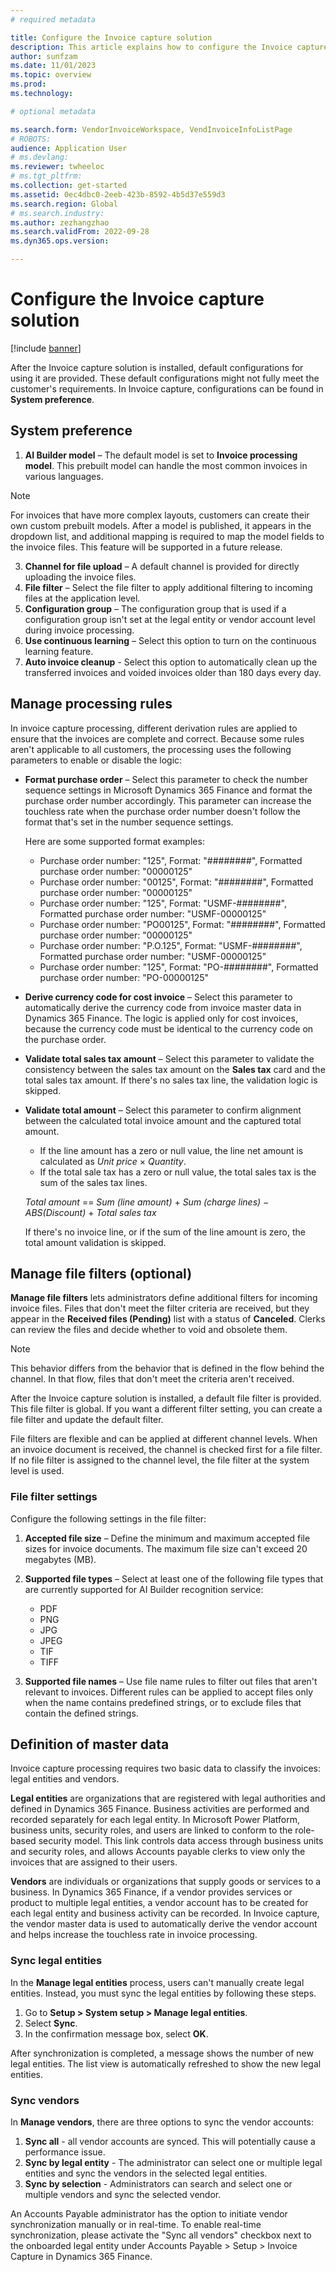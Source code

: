 ```yaml
---
# required metadata

title: Configure the Invoice capture solution
description: This article explains how to configure the Invoice capture solution.
author: sunfzam
ms.date: 11/01/2023
ms.topic: overview
ms.prod: 
ms.technology: 

# optional metadata

ms.search.form: VendorInvoiceWorkspace, VendInvoiceInfoListPage
# ROBOTS: 
audience: Application User
# ms.devlang: 
ms.reviewer: twheeloc
# ms.tgt_pltfrm: 
ms.collection: get-started
ms.assetid: 0ec4dbc0-2eeb-423b-8592-4b5d37e559d3
ms.search.region: Global
# ms.search.industry: 
ms.author: zezhangzhao
ms.search.validFrom: 2022-09-28
ms.dyn365.ops.version: 

---
```


# Configure the Invoice capture solution

[!include [banner](../includes/banner.md)]

After the Invoice capture solution is installed, default configurations for using it are provided. These default configurations might not fully meet the customer's requirements. In Invoice capture, configurations can be found in **System preference**.

## System preference

1. **AI Builder model** – The default model is set to **Invoice processing model**. This prebuilt model can handle the most common invoices in various languages.

> [!NOTE]
> For invoices that have more complex layouts, customers can create their own custom prebuilt models. After a model is published, it appears in the dropdown list, and additional mapping is required to map the model fields to the invoice files. This feature will be supported in a future release.

3. **Channel for file upload** – A default channel is provided for directly uploading the invoice files.
4. **File filter** – Select the file filter to apply additional filtering to incoming files at the application level.
5. **Configuration group** – The configuration group that is used if a configuration group isn't set at the legal entity or vendor account level during invoice processing.
6. **Use continuous learning** – Select this option to turn on the continuous learning feature.
7. **Auto invoice cleanup** - Select this option to automatically clean up the transferred invoices and voided invoices older than 180 days every day.

## Manage processing rules

In invoice capture processing, different derivation rules are applied to ensure that the invoices are complete and correct. Because some rules aren't applicable to all customers, the processing uses the following parameters to enable or disable the logic:

- **Format purchase order** – Select this parameter to check the number sequence settings in Microsoft Dynamics 365 Finance and format the purchase order number accordingly. This parameter can increase the touchless rate when the purchase order number doesn't follow the format that's set in the number sequence settings.

    Here are some supported format examples:

    - Purchase order number: "125", Format: "\#\#\#\#\#\#\#\#", Formatted purchase order number: "00000125"
    - Purchase order number: "00125", Format: "\#\#\#\#\#\#\#\#", Formatted purchase order number: "00000125"
    - Purchase order number: "125", Format: "USMF-\#\#\#\#\#\#\#\#", Formatted purchase order number: "USMF-00000125"
    - Purchase order number: "PO00125", Format: "\#\#\#\#\#\#\#\#", Formatted purchase order number: "00000125"
    - Purchase order number: "P.O.125", Format: "USMF-\#\#\#\#\#\#\#\#", Formatted purchase order number: "USMF-00000125"
    - Purchase order number: "125", Format: "PO-\#\#\#\#\#\#\#\#", Formatted purchase order number: "PO-00000125"

- **Derive currency code for cost invoice** – Select this parameter to automatically derive the currency code from invoice master data in Dynamics 365 Finance. The logic is applied only for cost invoices, because the currency code must be identical to the currency code on the purchase order.
- **Validate total sales tax amount** – Select this parameter to validate the consistency between the sales tax amount on the **Sales tax** card and the total sales tax amount. If there's no sales tax line, the validation logic is skipped.
- **Validate total amount** – Select this parameter to confirm alignment between the calculated total invoice amount and the captured total amount.

    - If the line amount has a zero or null value, the line net amount is calculated as *Unit price* &times; *Quantity*.
    - If the total sale tax has a zero or null value, the total sales tax is the sum of the sales tax lines.

    *Total amount* == *Sum (line amount)* + *Sum (charge lines)* &minus; *ABS(Discount)* + *Total sales tax*

    If there's no invoice line, or if the sum of the line amount is zero, the total amount validation is skipped.

## Manage file filters (optional)

**Manage file filters** lets administrators define additional filters for incoming invoice files. Files that don't meet the filter criteria are received, but they appear in the **Received files (Pending)** list with a status of **Canceled**. Clerks can review the files and decide whether to void and obsolete them. 
> [!NOTE]
> This behavior differs from the behavior that is defined in the flow behind the channel. In that flow, files that don't meet the criteria aren't received.

After the Invoice capture solution is installed, a default file filter is provided. This file filter is global. If you want a different filter setting, you can create a file filter and update the default filter.

File filters are flexible and can be applied at different channel levels. When an invoice document is received, the channel is checked first for a file filter. If no file filter is assigned to the channel level, the file filter at the system level is used.

### File filter settings

Configure the following settings in the file filter:

1. **Accepted file size** – Define the minimum and maximum accepted file sizes for invoice documents. The maximum file size can't exceed 20 megabytes (MB).
2. **Supported file types** – Select at least one of the following file types that are currently supported for AI Builder recognition service:

    - PDF
    - PNG
    - JPG
    - JPEG
    - TIF
    - TIFF

3. **Supported file names** – Use file name rules to filter out files that aren't relevant to invoices. Different rules can be applied to accept files only when the name contains predefined strings, or to exclude files that contain the defined strings.

## Definition of master data

Invoice capture processing requires two basic data to classify the invoices: legal entities and vendors.

**Legal entities** are organizations that are registered with legal authorities and defined in Dynamics 365 Finance. Business activities are performed and recorded separately for each legal entity. In Microsoft Power Platform, business units, security roles, and users are linked to conform to the role-based security model. This link controls data access through business units and security roles, and allows Accounts payable clerks to view only the invoices that are assigned to their users.

**Vendors** are individuals or organizations that supply goods or services to a business. In Dynamics 365 Finance, if a vendor provides services or product to multiple legal entities, a vendor account has to be created for each legal entity and business activity can be recorded. In Invoice capture, the vendor master data is used to automatically derive the vendor account and helps increase the touchless rate in invoice processing.

### Sync legal entities

In the **Manage legal entities** process, users can't manually create legal entities. Instead, you must sync the legal entities by following these steps.

1. Go to **Setup \> System setup \> Manage legal entities**.
2. Select **Sync**.
3. In the confirmation message box, select **OK**.

After synchronization is completed, a message shows the number of new legal entities. The list view is automatically refreshed to show the new legal entities.

### Sync vendors
 In **Manage vendors**, there are three options to sync the vendor accounts:
 1. **Sync all** - all vendor accounts are synced. This will potentially cause a performance issue.
 2. **Sync by legal entity** - The administrator can select one or multiple legal entities and sync the vendors in the selected legal entities.
 3. **Sync by selection** - Administrators can search and select one or multiple vendors and sync the selected vendor.
    
An Accounts Payable administrator has the option to initiate vendor synchronization manually or in real-time. To enable real-time synchronization, please activate the "Sync all vendors" checkbox next to the onboarded legal entity under Accounts Payable > Setup > Invoice Capture in Dynamics 365 Finance.






